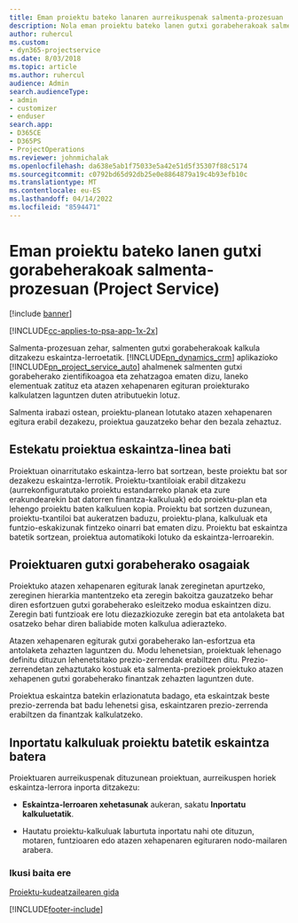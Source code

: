 ```yaml
---
title: Eman proiektu bateko lanaren aurreikuspenak salmenta-prozesuan
description: Nola eman proiektu bateko lanen gutxi gorabeherakoak salmenta-prozesuan Project Service-n
author: ruhercul
ms.custom:
- dyn365-projectservice
ms.date: 8/03/2018
ms.topic: article
ms.author: ruhercul
audience: Admin
search.audienceType:
- admin
- customizer
- enduser
search.app:
- D365CE
- D365PS
- ProjectOperations
ms.reviewer: johnmichalak
ms.openlocfilehash: da638e5ab1f75033e5a42e51d5f35307f88c5174
ms.sourcegitcommit: c0792bd65d92db25e0e8864879a19c4b93efb10c
ms.translationtype: MT
ms.contentlocale: eu-ES
ms.lasthandoff: 04/14/2022
ms.locfileid: "8594471"
---
```

# <a name="provide-work-estimates-for-a-project-during-the-sales-process-project-service"></a>Eman proiektu bateko lanen gutxi gorabeherakoak salmenta-prozesuan (Project Service)

[!include [banner](../includes/psa-now-project-operations.md)]

[!INCLUDE[cc-applies-to-psa-app-1x-2x](../includes/cc-applies-to-psa-app-1x-2x.md)]

Salmenta-prozesuan zehar, salmenten gutxi gorabeherakoak kalkula ditzakezu eskaintza-lerroetatik. [!INCLUDE[pn_dynamics_crm](../includes/pn-dynamics-crm.md)] aplikazioko [!INCLUDE[pn_project_service_auto](../includes/pn-project-service-auto.md)] ahalmenek salmenten gutxi gorabeherako zientifikoagoa eta zehatzagoa ematen dizu, laneko elementuak zatituz eta atazen xehapenaren egituran proiekturako kalkulatzen laguntzen duten atributuekin lotuz.  
  
 Salmenta irabazi ostean, proiektu-planean lotutako atazen xehapenaren egitura erabil dezakezu, proiektua gauzatzeko behar den bezala zehaztuz.  
  
## <a name="link-a-project-to-a-quote-line"></a>Estekatu proiektua eskaintza-linea bati  
 Proiektuan oinarritutako eskaintza-lerro bat sortzean, beste proiektu bat sor dezakezu eskaintza-lerrotik. Proiektu-txantiloiak erabil ditzakezu (aurrekonfiguratutako proiektu estandarreko planak eta zure erakundearekin bat datorren finantza-kalkuluak) edo proiektu-plan eta lehengo proiektu baten kalkuluen kopia. Proiektu bat sortzen duzunean, proiektu-txantiloi bat aukeratzen baduzu, proiektu-plana, kalkuluak eta funtzio-eskakizunak fintzeko oinarri bat ematen dizu. Proiektu bat eskaintza batetik sortzean, proiektua automatikoki lotuko da eskaintza-lerroarekin.  
  
## <a name="project-estimate-components"></a>Proiektuaren gutxi gorabeherako osagaiak  
 Proiektuko atazen xehapenaren egiturak lanak zereginetan apurtzeko, zereginen hierarkia mantentzeko eta zeregin bakoitza gauzatzeko behar diren esfortzuen gutxi gorabeherako esleitzeko modua eskaintzen dizu. Zeregin bati funtzioak ere lotu diezazkiozuke zeregin bat eta antolaketa bat osatzeko behar diren baliabide moten kalkulua adierazteko.  
  
 Atazen xehapenaren egiturak gutxi gorabeherako lan-esfortzua eta antolaketa zehazten laguntzen du. Modu lehenetsian, proiektuak lehenago definitu dituzun lehenetsitako prezio-zerrendak erabiltzen ditu. Prezio-zerrendetan zehaztutako kostuak eta salmenta-prezioek proiektuko atazen xehapenen gutxi gorabeherako finantzak zehazten laguntzen dute.  
  
 Proiektua eskaintza batekin erlazionatuta badago, eta eskaintzak beste prezio-zerrenda bat badu lehenetsi gisa, eskaintzaren prezio-zerrenda erabiltzen da finantzak kalkulatzeko.  
  
## <a name="import-estimates-from-a-project-into-a-quote"></a>Inportatu kalkuluak proiektu batetik eskaintza batera  
 Proiektuaren aurreikuspenak dituzunean proiektuan, aurreikuspen horiek eskaintza-lerrora inporta ditzakezu:  
  
-   **Eskaintza-lerroaren xehetasunak** aukeran, sakatu **Inportatu kalkuluetatik**. 

-   Hautatu proiektu-kalkuluak laburtuta inportatu nahi ote dituzun, motaren, funtzioaren edo atazen xehapenaren egituraren nodo-mailaren arabera.  
  
### <a name="see-also"></a>Ikusi baita ere  
 [Proiektu-kudeatzailearen gida](../psa/project-manager-guide.md)


[!INCLUDE[footer-include](../includes/footer-banner.md)]
